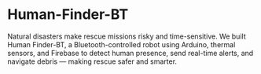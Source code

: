 # Human-Finder-BT
Natural disasters make rescue missions risky and time-sensitive. We built Human Finder-BT, a Bluetooth-controlled robot using Arduino, thermal sensors, and Firebase to detect human presence, send real-time alerts, and navigate debris — making rescue safer and smarter.
